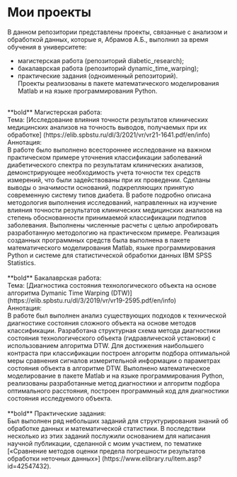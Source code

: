 Мои проекты
=
В данном репозитории представлены проекты, связанные с анализом и обработкой данных, которые я, Абрамов А.Б., выполнил за время обучения в университете: <br>
* магистерская работа (репозиторий diabetic_research); <br>
* бакалаврская работа (репозиторий dynamic_time_warping); <br>
* практические задания (одноименный репозиторий). <br>
Проекты реализованы в пакете математического моделирования Matlab и на языке программирования Python. <br>
<br>
**bold** Магистерская работа: <br>
Тема: [Исследование влияния точности результатов клинических медицинских анализов на точность выводов, получаемых при их обработке] (https://elib.spbstu.ru/dl/3/2021/vr/vr21-1641.pdf/en/info) <br>
Аннотация: <br>
В работе было выполнено всестороннее исследование на важном практическом примере уточнения классификации заболеваний диабетического спектра по результатам клинических анализов, демонстрирующее необходимость учета точности тех средств измерений, что были задействованы при их проведении. Сделаны выводы о значимости оснований, подкрепляющих принятую современную систему типов диабета. В работе подробно описана методология выполнения исследований, направленных на изучение влияния точности результатов клинических медицинских анализов на степень обоснованности принимаемой классификации подтипов заболевания. Выполнены численные расчеты с целью апробировать разработанную методологию на практическом примере. Реализация созданных программных средств была выполнена в пакете математического моделирования Matlab, языке программирования Python и системе для статистической обработки данных IBM SPSS Statistics. <br>
<br>
**bold** Бакалаврская работа: <br>
Тема: [Диагностика состояния технологического объекта на основе алгоритма Dymanic Time Warping (DTW)] (https://elib.spbstu.ru/dl/3/2019/vr/vr19-2595.pdf/en/info) <br>  
Аннотация: <br>
В работе был выполнен анализ существующих подходов к технической диагностике состояния сложного объекта на основе методов классификации. Разработана структурная схема метода диагностики состояния технологического объекта (гидравлической установки) с использованием алгоритма DTW. Для достижения наибольшего контраста при классификации построен алгоритм подбора оптимальной меры сравнения сигналов измерительной информации о параметрах состояния объекта в алгоритме DTW. Выполнено математическое моделирование в пакете Matlab и на языке программирования Python, реализованы разработанные метод диагностики и алгоритм подбора оптимального расстояния, построен программный код для диагностики состояния исследуемого объекта. <br>
<br>
**bold** Практические задания: <br>
Был выполнен ряд небольших заданий для структурирования знаний об обработке данных и математической статистики. В последствии несколько из этих заданий послужили основанием для написания научной публикации, сделанной с моим участием, по тематике [«Сравнение методов оценки предела погрешности результатов обработки неточных данных»] (https://www.elibrary.ru/item.asp?id=42547432).
